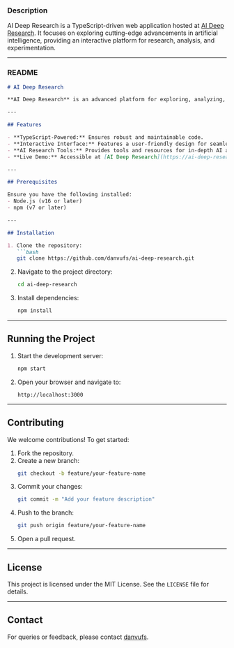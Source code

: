 
### **Description**
AI Deep Research is a TypeScript-driven web application hosted at [AI Deep Research](https://ai-deep-research-pink.vercel.app). It focuses on exploring cutting-edge advancements in artificial intelligence, providing an interactive platform for research, analysis, and experimentation.

---

### **README**

```markdown
# AI Deep Research

**AI Deep Research** is an advanced platform for exploring, analyzing, and experimenting with the latest developments in artificial intelligence. Built with TypeScript, it offers a streamlined interface for researchers and developers to dive into AI technologies with ease.

---

## Features

- **TypeScript-Powered:** Ensures robust and maintainable code.
- **Interactive Interface:** Features a user-friendly design for seamless navigation and exploration.
- **AI Research Tools:** Provides tools and resources for in-depth AI analysis.
- **Live Demo:** Accessible at [AI Deep Research](https://ai-deep-research-pink.vercel.app).

---

## Prerequisites

Ensure you have the following installed:
- Node.js (v16 or later)
- npm (v7 or later)

---

## Installation

1. Clone the repository:
   ```bash
   git clone https://github.com/danvufs/ai-deep-research.git
   ```
2. Navigate to the project directory:
   ```bash
   cd ai-deep-research
   ```
3. Install dependencies:
   ```bash
   npm install
   ```

---

## Running the Project

1. Start the development server:
   ```bash
   npm start
   ```
2. Open your browser and navigate to:
   ```
   http://localhost:3000
   ```

---

## Contributing

We welcome contributions! To get started:
1. Fork the repository.
2. Create a new branch:
   ```bash
   git checkout -b feature/your-feature-name
   ```
3. Commit your changes:
   ```bash
   git commit -m "Add your feature description"
   ```
4. Push to the branch:
   ```bash
   git push origin feature/your-feature-name
   ```
5. Open a pull request.

---

## License

This project is licensed under the MIT License. See the `LICENSE` file for details.

---

## Contact

For queries or feedback, please contact [danvufs](https://github.com/danvufs).


